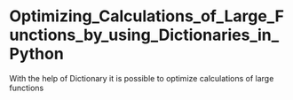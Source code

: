# Optimizing_Calculations_of_Large_Functions_by_using_Dictionaries_in_Python
With the help of Dictionary it is possible to optimize calculations of large functions
